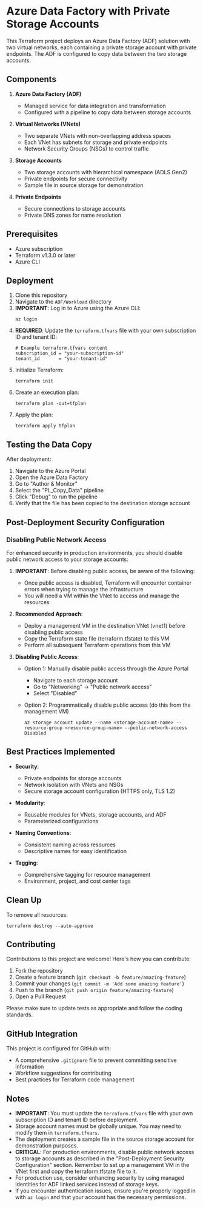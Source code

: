# Azure Data Factory with Private Storage Accounts

This Terraform project deploys an Azure Data Factory (ADF) solution with two virtual networks, each containing a private storage account with private endpoints. The ADF is configured to copy data between the two storage accounts.

## Components

1. **Azure Data Factory (ADF)**
   - Managed service for data integration and transformation
   - Configured with a pipeline to copy data between storage accounts

2. **Virtual Networks (VNets)**
   - Two separate VNets with non-overlapping address spaces
   - Each VNet has subnets for storage and private endpoints
   - Network Security Groups (NSGs) to control traffic

3. **Storage Accounts**
   - Two storage accounts with hierarchical namespace (ADLS Gen2)
   - Private endpoints for secure connectivity
   - Sample file in source storage for demonstration

4. **Private Endpoints**
   - Secure connections to storage accounts
   - Private DNS zones for name resolution

## Prerequisites

- Azure subscription
- Terraform v1.3.0 or later
- Azure CLI

## Deployment

1. Clone this repository
2. Navigate to the `ADF/Workload` directory
3. **IMPORTANT**: Log in to Azure using the Azure CLI:
   ```
   az login
   ```
4. **REQUIRED**: Update the `terraform.tfvars` file with your own subscription ID and tenant ID:
   ```
   # Example terraform.tfvars content
   subscription_id = "your-subscription-id"
   tenant_id       = "your-tenant-id"
   ```
5. Initialize Terraform:
   ```
   terraform init
   ```
6. Create an execution plan:
   ```
   terraform plan -out=tfplan
   ```
7. Apply the plan:
   ```
   terraform apply tfplan
   ```

## Testing the Data Copy

After deployment:

1. Navigate to the Azure Portal
2. Open the Azure Data Factory
3. Go to "Author & Monitor"
4. Select the "PL_Copy_Data" pipeline
5. Click "Debug" to run the pipeline
6. Verify that the file has been copied to the destination storage account

## Post-Deployment Security Configuration

### Disabling Public Network Access

For enhanced security in production environments, you should disable public network access to your storage accounts:

1. **IMPORTANT**: Before disabling public access, be aware of the following:
   - Once public access is disabled, Terraform will encounter container errors when trying to manage the infrastructure
   - You will need a VM within the VNet to access and manage the resources

2. **Recommended Approach**:
   - Deploy a management VM in the destination VNet (vnet1) before disabling public access
   - Copy the Terraform state file (terraform.tfstate) to this VM
   - Perform all subsequent Terraform operations from this VM

3. **Disabling Public Access**:
   - Option 1: Manually disable public access through the Azure Portal
     - Navigate to each storage account
     - Go to "Networking" → "Public network access"
     - Select "Disabled"

   - Option 2: Programmatically disable public access (do this from the management VM)
     ```
     az storage account update --name <storage-account-name> --resource-group <resource-group-name> --public-network-access Disabled
     ```

## Best Practices Implemented

- **Security**:
  - Private endpoints for storage accounts
  - Network isolation with VNets and NSGs
  - Secure storage account configuration (HTTPS only, TLS 1.2)

- **Modularity**:
  - Reusable modules for VNets, storage accounts, and ADF
  - Parameterized configurations

- **Naming Conventions**:
  - Consistent naming across resources
  - Descriptive names for easy identification

- **Tagging**:
  - Comprehensive tagging for resource management
  - Environment, project, and cost center tags

## Clean Up

To remove all resources:

```
terraform destroy --auto-approve
```

## Contributing

Contributions to this project are welcome! Here's how you can contribute:

1. Fork the repository
2. Create a feature branch (`git checkout -b feature/amazing-feature`)
3. Commit your changes (`git commit -m 'Add some amazing feature'`)
4. Push to the branch (`git push origin feature/amazing-feature`)
5. Open a Pull Request

Please make sure to update tests as appropriate and follow the coding standards.

## GitHub Integration

This project is configured for GitHub with:
- A comprehensive `.gitignore` file to prevent committing sensitive information
- Workflow suggestions for contributing
- Best practices for Terraform code management

## Notes

- **IMPORTANT**: You must update the `terraform.tfvars` file with your own subscription ID and tenant ID before deployment.
- Storage account names must be globally unique. You may need to modify them in `terraform.tfvars`.
- The deployment creates a sample file in the source storage account for demonstration purposes.
- **CRITICAL**: For production environments, disable public network access to storage accounts as described in the "Post-Deployment Security Configuration" section. Remember to set up a management VM in the VNet first and copy the terraform.tfstate file to it.
- For production use, consider enhancing security by using managed identities for ADF linked services instead of storage keys.
- If you encounter authentication issues, ensure you're properly logged in with `az login` and that your account has the necessary permissions.
